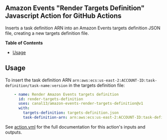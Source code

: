 ## Amazon Events "Render Targets Definition" Javascript Action for GitHub Actions ##

Inserts a task definition ARN into an Amazon Events targets definition JSON file, creating a new targets definition file.

**Table of Contents**

<!-- toc -->

- [Usage](#usage)

<!-- tocstop -->

## Usage

To insert the task definition ARN `arn:aws:ecs:us-east-2:ACCOUNT-ID:task-definition/task-name:version` in the targets  definition file:

```yaml
    - name: Render Amazon Events targets definition
      id: render-targets-definition
      uses: canal13/amazon-events-render-targets-definition@v1
      with:
        targets-definition: targets-definition.json
        task-definition-arn: arn:aws:ecs:us-east-2:ACCOUNT-ID:task-definition/task-name:version
```

See [action.yml](action.yml) for the full documentation for this action's inputs and outputs.

